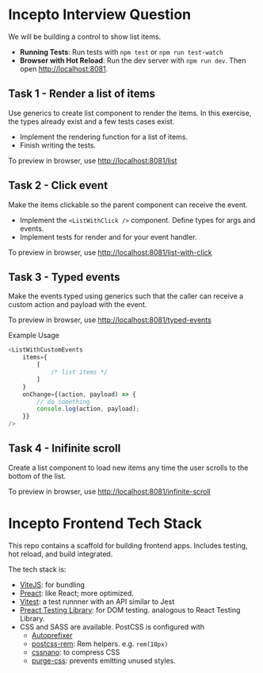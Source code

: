 # Incepto Interview Question

We will be building a control to show list items.

- **Running Tests**: Run tests with `npm test` or `npm run test-watch`
- **Browser with Hot Reload**: Run the dev server with `npm run dev`. Then open [http://localhost:8081](http://localhost:8081).

## Task 1 - Render a list of items

Use generics to create list component to render the items. In this exercise, the types already exist and a few tests cases exist.

- Implement the rendering function for a list of items.
- Finish writing the tests.

To preview in browser, use [http://localhost:8081/list](http://localhost:8081/list)

## Task 2 - Click event

Make the items clickable so the parent component can receive the event.

- Implement the `<ListWithClick />` component. Define types for args and events.
- Implement tests for render and for your event handler.

To preview in browser, use [http://localhost:8081/list-with-click](http://localhost:8081/list-with-click)

## Task 3 - Typed events

Make the events typed using generics such that the caller can receive a custom action and payload with the event.

To preview in browser, use [http://localhost:8081/typed-events](http://localhost:8081/typed-events)

Example Usage

```js
<ListWithCustomEvents
	items={
		[
			/* list items */
		]
	}
	onChange={(action, payload) => {
		// do something
		console.log(action, payload);
	}}
/>
```

## Task 4 - Inifinite scroll

Create a list component to load new items any time the user scrolls to the bottom of the list.

To preview in browser, use [http://localhost:8081/infinite-scroll](http://localhost:8081/infinite-scroll)

# Incepto Frontend Tech Stack

This repo contains a scaffold for building frontend apps. Includes testing, hot reload, and build integrated.

The tech stack is:

- [ViteJS](https://vitejs.dev/): for bundling
- [Preact](): like React; more optimized.
- [Vitest](https://vitest.dev/): a test runnner with an API similar to Jest
- [Preact Testing Library](https://preactjs.com/guide/v10/preact-testing-library/): for DOM testing. analogous to React Testing Library.
- CSS and SASS are available. PostCSS is configured with
  - [Autoprefixer](https://github.com/postcss/autoprefixer#readme)
  - [postcss-rem](https://github.com/pierreburel/postcss-rem): Rem helpers. e.g. `rem(10px)`
  - [cssnano](https://cssnano.co/): to compress CSS
  - [purge-css](https://purgecss.com/): prevents emitting unused styles.
